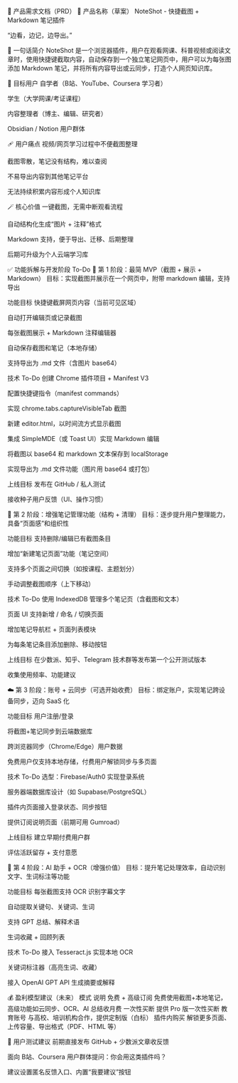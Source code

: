 📄 产品需求文档（PRD）
🧠 产品名称（草案）
NoteShot - 快捷截图 + Markdown 笔记插件

“边看，边记，边导出。”

🎯 一句话简介
NoteShot 是一个浏览器插件，用户在观看网课、科普视频或阅读文章时，使用快捷键截取内容，自动保存到一个独立笔记网页中，用户可以为每张图添加 Markdown 笔记，并将所有内容导出或云同步，打造个人网页知识库。

👥 目标用户
自学者（B站、YouTube、Coursera 学习者）

学生（大学网课/考证课程）

内容整理者（博主、编辑、研究者）

Obsidian / Notion 用户群体

🩹 用户痛点
视频/网页学习过程中不便截图整理

截图零散，笔记没有结构，难以查阅

不易导出内容到其他笔记平台

无法持续积累内容形成个人知识库

🪄 核心价值
一键截图，无需中断观看流程

自动结构化生成“图片 + 注释”格式

Markdown 支持，便于导出、迁移、后期整理

后期可升级为个人云端学习库

✅ 功能拆解与开发阶段 To-Do
🚀 第 1 阶段：最简 MVP（截图 + 展示 + Markdown）
目标：实现截图并展示在一个网页中，附带 markdown 编辑，支持导出

功能目标
快捷键截屏网页内容（当前可见区域）

自动打开编辑页或记录截图

每张截图展示 + Markdown 注释编辑器

自动保存截图和笔记（本地存储）

支持导出为 .md 文件（含图片 base64）

技术 To-Do
 创建 Chrome 插件项目 + Manifest V3

 配置快捷键指令（manifest commands）

 实现 chrome.tabs.captureVisibleTab 截图

 新建 editor.html，以时间流方式显示截图

 集成 SimpleMDE（或 Toast UI）实现 Markdown 编辑

 将截图以 base64 和 markdown 文本保存到 localStorage

 实现导出为 .md 文件功能（图片用 base64 或打包）

上线目标
发布在 GitHub / 私人测试

接收种子用户反馈（UI、操作习惯）

🧩 第 2 阶段：增强笔记管理功能（结构 + 清理）
目标：逐步提升用户整理能力，具备“页面感”和组织性

功能目标
支持删除/编辑已有截图条目

增加“新建笔记页面”功能（笔记空间）

支持多个页面之间切换（如按课程、主题划分）

手动调整截图顺序（上下移动）

技术 To-Do
 使用 IndexedDB 管理多个笔记页（含截图和文本）

 页面 UI 支持新增 / 命名 / 切换页面

 增加笔记导航栏 + 页面列表模块

 为每条笔记条目添加删除、移动按钮

上线目标
在少数派、知乎、Telegram 技术群等发布第一个公开测试版本

收集使用频率、功能建议

☁️ 第 3 阶段：账号 + 云同步（可选开始收费）
目标：绑定账户，实现笔记跨设备同步，迈向 SaaS 化

功能目标
用户注册/登录

将截图+笔记同步到云端数据库

跨浏览器同步（Chrome/Edge）用户数据

免费用户仅支持本地存储，付费用户解锁同步与多页面

技术 To-Do
 选型：Firebase/Auth0 实现登录系统

 服务器端数据库设计（如 Supabase/PostgreSQL）

 插件内页面接入登录状态、同步按钮

 提供订阅说明页面（前期可用 Gumroad）

上线目标
建立早期付费用户群

评估活跃留存 + 支付意愿

🧠 第 4 阶段：AI 助手 + OCR（增强价值）
目标：提升笔记处理效率，自动识别文字、生词标注等功能

功能目标
每张截图支持 OCR 识别字幕文字

自动提取关键句、关键词、生词

支持 GPT 总结、解释术语

生词收藏 + 回顾列表

技术 To-Do
 接入 Tesseract.js 实现本地 OCR

 关键词标注器（高亮生词、收藏）

 接入 OpenAI GPT API 生成摘要或解释

💰 盈利模型建议（未来）
模式	说明
免费 + 高级订阅	免费使用截图+本地笔记，高级功能如云同步、OCR、AI 总结收月费
一次性买断	提供 Pro 版一次性买断
教育账号	与高校、培训机构合作，提供定制版（白标）
插件内购买	解锁更多页面、上传容量、导出格式（PDF、HTML 等）

🧪 用户测试建议
前期直接发布 GitHub + 少数派文章收反馈

面向 B站、Coursera 用户群体提问：你会用这类插件吗？

建议设置匿名反馈入口、内置“我要建议”按钮
